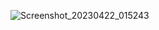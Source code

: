 ![Screenshot_20230422_015243](https://user-images.githubusercontent.com/117597206/233746532-ee6d74a5-5444-47eb-b1df-0d3723c74b77.png)
